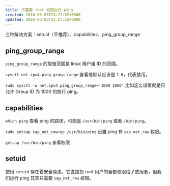 ```yaml
---
title: 不需要 root 权限执行 ping
created: 2016-03-03T23:27:52+0800
updated: 2016-03-03T23:27:52+0800
---
```



三种解决方案：setuid（不推荐）、capabilities、ping_group_range

## ping_group_range

`ping_group_range` 的取值范围是 linux 用户组 ID 的范围。

`sysctl net.ipv4.ping_group_range` 查看值默认应该是 `1 0`，代表禁用。

`sudo sysctl -w net.ipv4.ping_group_range='1000 1000'` 比如这么设置就是只允许 Group ID 为 1000 的执行 ping。

## capabilities

`which ping` 查看 ping 的路径，可能是 `/usr/bin/ping` 或者 `/bin/ping`。

`sudo setcap cap_net_raw+ep /usr/bin/ping` 设置 ping 有 `cap_net_raw` 权限。

`getcap /usr/bin/ping` 查看权限

## setuid

使用 `setuid` 存在着安全隐患，它直接把 root 用户的全部权限给了使用者，但我们运行 ping 其实只需要 `cap_net_raw` 权限。
